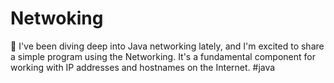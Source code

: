 # Netwoking
👋 I've been diving deep into Java networking lately, and I'm excited to share a simple program using the Networking. It's a fundamental component for working with IP addresses and hostnames on the Internet. #java
